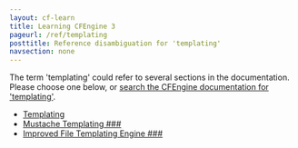 ```yaml
---
layout: cf-learn
title: Learning CFEngine 3
pageurl: /ref/templating
posttitle: Reference disambiguation for 'templating'
navsection: none
---
```


The term 'templating' could refer to several sections in the documentation. Please choose one below, or
[search the CFEngine documentation for 'templating'](http://cfengine.com/docs/latest/search.html?q=templating).

- [Templating](http://cfengine.com/docs/latest/examples-example-snippets-file-template.html#templating)
- [Mustache Templating \#\#\#](http://cfengine.com/docs/latest/guide-faq.html#mustache-templating-###)
- [Improved File Templating Engine \#\#\#](http://cfengine.com/docs/latest/guide-latest-release-whatsnew.html#improved-file-templating-engine-###)
